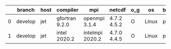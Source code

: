 |    | branch   | host   | compiler       | mpi             | netcdf      | o_g   | os    | build   | u_pass   | u_fail   | s_pass   | s_fail   | e_pass   | e_fail   | nuopc_pass   | nuopc_fail   | artifacts_hash                                                                                                                                        | modified                   |
|----|----------|--------|----------------|-----------------|-------------|-------|-------|---------|----------|----------|----------|----------|----------|----------|--------------|--------------|-------------------------------------------------------------------------------------------------------------------------------------------------------|----------------------------|
|  0 | develop  | jet    | gfortran 9.2.0 | openmpi 3.1.4   | 4.7.2 4.5.2 | O     | Linux | pass    | pending  | pending  | pending  | pending  | pending  | pending  | pending      | pending      | [artifacts](https://github.com/esmf-org/esmf-test-artifacts/tree/7cc06e83b3b83e5fdfbce1a938dd9b24437bfbf7/develop/jet/gfortran/9.2.0/O/openmpi/3.1.4) | 2022-03-15 04:18:25.559253 |
|  1 | develop  | jet    | intel 2020.2   | intelmpi 2020.2 | 4.7.0 4.4.5 | O     | Linux | pass    | pending  | pending  | pending  | pending  | pending  | pending  | pending      | pending      | [artifacts](https://github.com/esmf-org/esmf-test-artifacts/tree/d47875f452f51ce1f4d3e6051dde36fe8912ab5e/develop/jet/intel/2020.2/O/intelmpi/2020.2) | 2022-03-15 04:18:25.559224 |